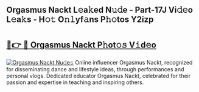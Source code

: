 ## Orgasmus Nackt L𝚎a𝚔ed N𝚞𝚍e - Part-17J Vi𝚍𝚎o L𝚎a𝚔s - H𝚘𝚝 O𝚗𝚕yf𝚊ns P𝚑𝚘tos Y2izp

# <h2><a href="http://kfeskx7.oniu.top/?m=Orgasmus+Nackt">🔗👉 🔴 Orgasmus Nackt P𝚑ot𝚘𝚜 V𝚒d𝚎o</a></h2>

[![Orgasmus Nackt Nu𝚍e𝚜](https://i.imgur.com/0qMVB7G.gif)](http://kfeskx7.oniu.top/?m=Orgasmus+Nackt)
Online influencer Orgasmus Nackt, recognized for disseminating dance and lifestyle ideas, through performances and personal vlogs. Dedicated educator Orgasmus Nackt, celebrated for their passion and expertise in teaching and inspiring others.  
